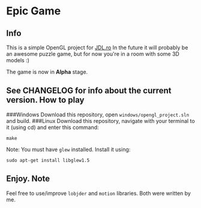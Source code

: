 Epic Game
===
Info
---
This is a simple OpenGL project for [JDL.ro](http://JDL.ro)
In the future it will probably be an awesome puzzle game, but for now you're in a room with some 3D models :)

The game is now in **Alpha** stage.

See CHANGELOG for info about the current version.
How to play
---
###Windows
Download this repository, open `windows/opengl_project.sln` and build.
###Linux
Download this repository, navigate with your terminal to it (using cd) and enter this command:
```
make
```
Note: You must have `glew` installed. Install it using:
```
sudo apt-get install libglew1.5
```
Enjoy.
Note
---
Feel free to use/improve `lobjder` and `motion` libraries. Both were written by me.
